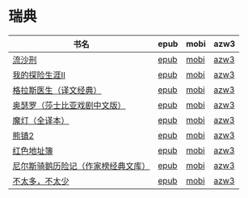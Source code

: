 # 瑞典

| 书名 | epub | mobi | azw3 |
| --- | --- | --- | --- |
| [流沙刑](http://ct.dalanmei.com/f/31084289-572117417-2d8548) | [epub](http://ct.dalanmei.com/f/31084289-572117417-2d8548) | [mobi](http://ct.dalanmei.com/f/31084289-571653297-5678cf) | [azw3](http://ct.dalanmei.com/f/31084289-572179857-c545b5) |
| [我的探险生涯Ⅱ](http://ct.dalanmei.com/f/31084289-571797230-258343) | [epub](http://ct.dalanmei.com/f/31084289-571797230-258343) | [mobi](http://ct.dalanmei.com/f/31084289-571531180-0522cb) | [azw3](http://ct.dalanmei.com/f/31084289-572194679-2b3d84) |
| [格拉斯医生（译文经典）](None) | [epub](None) | [mobi](None) | [azw3](None) |
| [奥瑟罗（莎士比亚戏剧中文版）](http://ct.dalanmei.com/f/31084289-571918093-e961a6) | [epub](http://ct.dalanmei.com/f/31084289-571918093-e961a6) | [mobi](http://ct.dalanmei.com/f/31084289-571558499-fd5fe7) | [azw3](http://ct.dalanmei.com/f/31084289-572204010-c2e4c9) |
| [魔灯（全译本）](http://ct.dalanmei.com/f/31084289-571986578-99dd57) | [epub](http://ct.dalanmei.com/f/31084289-571986578-99dd57) | [mobi](http://ct.dalanmei.com/f/31084289-571560987-4e7f4a) | [azw3](http://ct.dalanmei.com/f/31084289-572212087-272e85) |
| [熊镇2](http://ct.dalanmei.com/f/31084289-571735959-53e1b7) | [epub](http://ct.dalanmei.com/f/31084289-571735959-53e1b7) | [mobi](http://ct.dalanmei.com/f/31084289-571608825-12c735) | [azw3](http://ct.dalanmei.com/f/31084289-571914063-641766) |
| [红色地址簿](http://ct.dalanmei.com/f/31084289-571737301-d177be) | [epub](http://ct.dalanmei.com/f/31084289-571737301-d177be) | [mobi](http://ct.dalanmei.com/f/31084289-571604101-2771bc) | [azw3](http://ct.dalanmei.com/f/31084289-571916425-840e70) |
| [尼尔斯骑鹅历险记（作家榜经典文库）](http://ct.dalanmei.com/f/31084289-572131575-761d14) | [epub](http://ct.dalanmei.com/f/31084289-572131575-761d14) | [mobi](http://ct.dalanmei.com/f/31084289-571593547-41d3f9) | [azw3](http://ct.dalanmei.com/f/31084289-571986990-7d4dc5) |
| [不太多，不太少](http://ct.dalanmei.com/f/31084289-571916256-1cc732) | [epub](http://ct.dalanmei.com/f/31084289-571916256-1cc732) | [mobi](http://ct.dalanmei.com/f/31084289-571557717-eb5ebe) | [azw3](http://ct.dalanmei.com/f/31084289-572074733-313939) |
